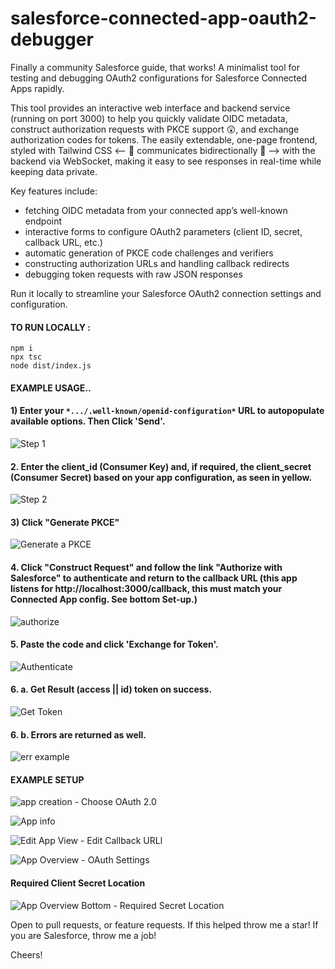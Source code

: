 # salesforce-connected-app-oauth2-debugger

Finally a community Salesforce guide, that works! A minimalist tool for testing and debugging OAuth2 configurations for Salesforce Connected Apps rapidly.

This tool provides an interactive web interface and backend service (running on port 3000) to help you quickly validate OIDC metadata, construct authorization requests with PKCE support 😲, and exchange authorization codes for tokens. The easily extendable, one-page frontend, styled with Tailwind CSS   <-- 🏓 communicates bidirectionally 🏓 --> with the backend via WebSocket, making it easy to see responses in real-time while keeping data private.

Key features include:
- fetching OIDC metadata from your connected app’s well-known endpoint
- interactive forms to configure OAuth2 parameters (client ID, secret, callback URL, etc.)
- automatic generation of PKCE code challenges and verifiers
- constructing authorization URLs and handling callback redirects
- debugging token requests with raw JSON responses

Run it locally to streamline your Salesforce OAuth2 connection settings and configuration.

#### TO RUN LOCALLY :
```
npm i
npx tsc
node dist/index.js
```


#### EXAMPLE USAGE..

#### 1) Enter your `*.../.well-known/openid-configuration*` URL to autopopulate available options. Then Click 'Send'.

![Step 1](https://res.cloudinary.com/dxrtrkhvl/image/authenticated/s--hvkDxA8E--/v1739395666/ef874c8c-e89e-486e-9f98-69e676f8bd99-473c0b64-5c6e-4f92-b64d-38571abfbbb1-21edba31-edb4-4c77-b6f1-22729aac4b14/uphvd06eyctym0azddy4.png)

#### 2. Enter the client_id (Consumer Key) and, if required, the client_secret (Consumer Secret) based on your app configuration, as seen in yellow.
 ![Step 2](https://res.cloudinary.com/dxrtrkhvl/image/authenticated/s--jHJia56k--/v1739395941/ef874c8c-e89e-486e-9f98-69e676f8bd99-473c0b64-5c6e-4f92-b64d-38571abfbbb1-21edba31-edb4-4c77-b6f1-22729aac4b14/pi3jhv833xcuoct9msi3.png)

#### 3) Click "Generate PKCE"
![Generate a PKCE ](https://res.cloudinary.com/dxrtrkhvl/image/authenticated/s--MB_dvMDA--/v1739396074/ef874c8c-e89e-486e-9f98-69e676f8bd99-473c0b64-5c6e-4f92-b64d-38571abfbbb1-21edba31-edb4-4c77-b6f1-22729aac4b14/vjdl6lpfhekdfbuhto1f.png)

#### 4. Click "Construct Request" and follow the link "Authorize with Salesforce" to authenticate and return to the callback URL (this app listens for http://localhost:3000/callback, this must match your Connected App config. See bottom Set-up.)
![authorize](https://res.cloudinary.com/dxrtrkhvl/image/authenticated/s--ve-KIpR1--/v1739403833/ef874c8c-e89e-486e-9f98-69e676f8bd99-473c0b64-5c6e-4f92-b64d-38571abfbbb1-21edba31-edb4-4c77-b6f1-22729aac4b14/dugxz8rrj709ckbcvlay.png)

#### 5. Paste the code and click 'Exchange for Token'.
![Authenticate](https://res.cloudinary.com/dxrtrkhvl/image/authenticated/s--RYQAN1Au--/v1739398034/ef874c8c-e89e-486e-9f98-69e676f8bd99-473c0b64-5c6e-4f92-b64d-38571abfbbb1-21edba31-edb4-4c77-b6f1-22729aac4b14/xhjjlkh8unhfakqueqxt.png)

#### 6. a. Get Result (access || id) token on success.
![Get Token](https://res.cloudinary.com/dxrtrkhvl/image/authenticated/s--J8h5J2Ah--/v1739397996/ef874c8c-e89e-486e-9f98-69e676f8bd99-473c0b64-5c6e-4f92-b64d-38571abfbbb1-21edba31-edb4-4c77-b6f1-22729aac4b14/jmvqq5q9r5e9swgxunai.png)

#### 6. b. Errors are returned as well.
![err example](https://res.cloudinary.com/dxrtrkhvl/image/authenticated/s--_8XGDKgT--/v1739397253/ef874c8c-e89e-486e-9f98-69e676f8bd99-473c0b64-5c6e-4f92-b64d-38571abfbbb1-21edba31-edb4-4c77-b6f1-22729aac4b14/uvqjvpzumpq7boblxg0j.png)



#### EXAMPLE SETUP

![app creation -  Choose OAuth 2.0](https://res.cloudinary.com/dxrtrkhvl/image/authenticated/s--Vh__i0SQ--/v1739396592/ef874c8c-e89e-486e-9f98-69e676f8bd99-473c0b64-5c6e-4f92-b64d-38571abfbbb1-21edba31-edb4-4c77-b6f1-22729aac4b14/xjjz3eqgguqyt6qjan4x.png)


![App info](https://res.cloudinary.com/dxrtrkhvl/image/authenticated/s--OgdU0dLz--/v1739396624/ef874c8c-e89e-486e-9f98-69e676f8bd99-473c0b64-5c6e-4f92-b64d-38571abfbbb1-21edba31-edb4-4c77-b6f1-22729aac4b14/temtbdh8i4qx6zipex6q.png)


![Edit App View - Edit Callback URLl](https://res.cloudinary.com/dxrtrkhvl/image/authenticated/s--sMhN75-d--/v1739398428/ef874c8c-e89e-486e-9f98-69e676f8bd99-473c0b64-5c6e-4f92-b64d-38571abfbbb1-21edba31-edb4-4c77-b6f1-22729aac4b14/gfzyx4hxepufqbp7gfej.png)



![App Overview - OAuth Settings](https://res.cloudinary.com/dxrtrkhvl/image/authenticated/s--jGgRGOeZ--/v1739404729/ef874c8c-e89e-486e-9f98-69e676f8bd99-473c0b64-5c6e-4f92-b64d-38571abfbbb1-21edba31-edb4-4c77-b6f1-22729aac4b14/dzj0q4lz00aahr8opzv0.png)
####  Required Client Secret Location
![App Overview Bottom - Required Secret Location](https://res.cloudinary.com/dxrtrkhvl/image/authenticated/s--RZI3sTRx--/v1739405014/ef874c8c-e89e-486e-9f98-69e676f8bd99-473c0b64-5c6e-4f92-b64d-38571abfbbb1-21edba31-edb4-4c77-b6f1-22729aac4b14/a8tuyijxfion2wn21fp8.png)


Open to pull requests, or feature requests. If this helped throw me a star! If you are Salesforce, throw me a job!

Cheers!
